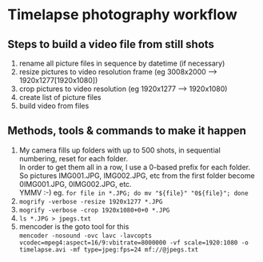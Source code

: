 Timelapse photography workflow
==============================

Steps to build a video file from still shots
--------------------------------------------

1. rename all picture files in sequence by datetime (if necessary)
2. resize pictures to video resolution frame (eg 3008x2000 --> 1920x1277[1920x1080])
3. crop pictures to video resolution (eg 1920x1277 --> 1920x1080)
4. create list of picture files
5. build video from files


Methods, tools & commands to make it happen
-------------------------------------------

1. My camera fills up folders with up to 500 shots, in sequential numbering, reset for each folder.  
   In order to get them all in a row, I use a 0-based prefix for each folder.   
   So pictures IMG001.JPG, IMG002.JPG, etc from the first folder become 0IMG001.JPG, 0IMG002.JPG, etc.  
   YMMV :-)
   eg. `for file in *.JPG; do mv "${file}" "0${file}"; done`  
2. `mogrify -verbose -resize 1920x1277 *.JPG`
3. `mogrify -verbose -crop 1920x1080+0+0 *.JPG`
4. `ls *.JPG > jpegs.txt`
5. mencoder is the goto tool for this  
   `mencoder -nosound -ovc lavc -lavcopts vcodec=mpeg4:aspect=16/9:vbitrate=8000000 -vf scale=1920:1080 -o timelapse.avi -mf type=jpeg:fps=24 mf://@jpegs.txt`


